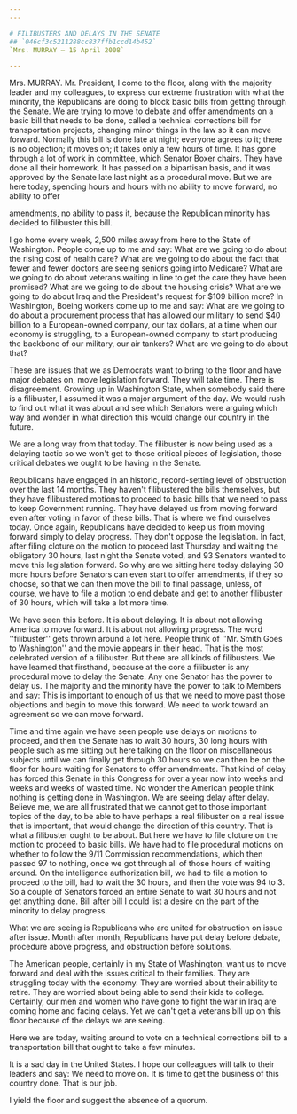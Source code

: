 ```yaml
---
---

# FILIBUSTERS AND DELAYS IN THE SENATE
## `046cf3c5211288cc837ffb1ccd14b452`
`Mrs. MURRAY — 15 April 2008`

---
```



Mrs. MURRAY. Mr. President, I come to the floor, along with the 
majority leader and my colleagues, to express our extreme frustration 
with what the minority, the Republicans are doing to block basic bills 
from getting through the Senate. We are trying to move to debate and 
offer amendments on a basic bill that needs to be done, called a 
technical corrections bill for transportation projects, changing minor 
things in the law so it can move forward. Normally this bill is done 
late at night; everyone agrees to it; there is no objection; it moves 
on; it takes only a few hours of time. It has gone through a lot of 
work in committee, which Senator Boxer chairs. They have done all their 
homework. It has passed on a bipartisan basis, and it was approved by 
the Senate late last night as a procedural move. But we are here today, 
spending hours and hours with no ability to move forward, no ability to 
offer


amendments, no ability to pass it, because the Republican minority has 
decided to filibuster this bill.

I go home every week, 2,500 miles away from here to the State of 
Washington. People come up to me and say: What are we going to do about 
the rising cost of health care? What are we going to do about the fact 
that fewer and fewer doctors are seeing seniors going into Medicare? 
What are we going to do about veterans waiting in line to get the care 
they have been promised? What are we going to do about the housing 
crisis? What are we going to do about Iraq and the President's request 
for $109 billion more? In Washington, Boeing workers come up to me and 
say: What are we going to do about a procurement process that has 
allowed our military to send $40 billion to a European-owned company, 
our tax dollars, at a time when our economy is struggling, to a 
European-owned company to start producing the backbone of our military, 
our air tankers? What are we going to do about that?

These are issues that we as Democrats want to bring to the floor and 
have major debates on, move legislation forward. They will take time. 
There is disagreement. Growing up in Washington State, when somebody 
said there is a filibuster, I assumed it was a major argument of the 
day. We would rush to find out what it was about and see which Senators 
were arguing which way and wonder in what direction this would change 
our country in the future.

We are a long way from that today. The filibuster is now being used 
as a delaying tactic so we won't get to those critical pieces of 
legislation, those critical debates we ought to be having in the 
Senate.

Republicans have engaged in an historic, record-setting level of 
obstruction over the last 14 months. They haven't filibustered the 
bills themselves, but they have filibustered motions to proceed to 
basic bills that we need to pass to keep Government running. They have 
delayed us from moving forward even after voting in favor of these 
bills. That is where we find ourselves today. Once again, Republicans 
have decided to keep us from moving forward simply to delay progress. 
They don't oppose the legislation. In fact, after filing cloture on the 
motion to proceed last Thursday and waiting the obligatory 30 hours, 
last night the Senate voted, and 93 Senators wanted to move this 
legislation forward. So why are we sitting here today delaying 30 more 
hours before Senators can even start to offer amendments, if they so 
choose, so that we can then move the bill to final passage, unless, of 
course, we have to file a motion to end debate and get to another 
filibuster of 30 hours, which will take a lot more time.

We have seen this before. It is about delaying. It is about not 
allowing America to move forward. It is about not allowing progress. 
The word ''filibuster'' gets thrown around a lot here. People think of 
''Mr. Smith Goes to Washington'' and the movie appears in their head. 
That is the most celebrated version of a filibuster. But there are all 
kinds of filibusters. We have learned that firsthand, because at the 
core a filibuster is any procedural move to delay the Senate. Any one 
Senator has the power to delay us. The majority and the minority have 
the power to talk to Members and say: This is important to enough of us 
that we need to move past those objections and begin to move this 
forward. We need to work toward an agreement so we can move forward.

Time and time again we have seen people use delays on motions to 
proceed, and then the Senate has to wait 30 hours, 30 long hours with 
people such as me sitting out here talking on the floor on 
miscellaneous subjects until we can finally get through 30 hours so we 
can then be on the floor for hours waiting for Senators to offer 
amendments. That kind of delay has forced this Senate in this Congress 
for over a year now into weeks and weeks and weeks of wasted time. No 
wonder the American people think nothing is getting done in Washington. 
We are seeing delay after delay. Believe me, we are all frustrated that 
we cannot get to those important topics of the day, to be able to have 
perhaps a real filibuster on a real issue that is important, that would 
change the direction of this country. That is what a filibuster ought 
to be about. But here we have to file cloture on the motion to proceed 
to basic bills. We have had to file procedural motions on whether to 
follow the 9/11 Commission recommendations, which then passed 97 to 
nothing, once we got through all of those hours of waiting around. On 
the intelligence authorization bill, we had to file a motion to proceed 
to the bill, had to wait the 30 hours, and then the vote was 94 to 3. 
So a couple of Senators forced an entire Senate to wait 30 hours and 
not get anything done. Bill after bill I could list a desire on the 
part of the minority to delay progress.

What we are seeing is Republicans who are united for obstruction on 
issue after issue. Month after month, Republicans have put delay before 
debate, procedure above progress, and obstruction before solutions.

The American people, certainly in my State of Washington, want us to 
move forward and deal with the issues critical to their families. They 
are struggling today with the economy. They are worried about their 
ability to retire. They are worried about being able to send their kids 
to college. Certainly, our men and women who have gone to fight the war 
in Iraq are coming home and facing delays. Yet we can't get a veterans 
bill up on this floor because of the delays we are seeing.

Here we are today, waiting around to vote on a technical corrections 
bill to a transportation bill that ought to take a few minutes.

It is a sad day in the United States. I hope our colleagues will talk 
to their leaders and say: We need to move on. It is time to get the 
business of this country done. That is our job.

I yield the floor and suggest the absence of a quorum.